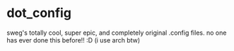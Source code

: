 # dot_config
sweg's totally cool, super epic, and completely original .config files. no one has ever done this before!! :D
(i use arch btw)
